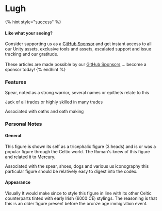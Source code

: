# Lugh

{% hint style="success" %}
#### Like what your seeing?

Consider supporting us as a [GitHub Sponsor](../../../../../) and get instant access to all our Unity assets, exclusive tools and assets, escalated support and issue tracking and our gratitude.\
\
These articles are made possible by our [GitHub Sponsors](https://github.com/sponsors/heathen-engineering) ... become a sponsor today!
{% endhint %}

### Features

Spear, noted as a strong warrior, several names or epithets relate to this

Jack of all trades or highly skilled in many trades

Associated with oaths and oath making

### Personal Notes

#### General

This figure is shown its self as a tricephalic figure (3 heads) and is or was a popular figure through the Celtic world. The Roman's knew of this figure and related it to Mercury.

Associated with the spear, shoes, dogs and various us iconography this particular figure should be relatively easy to digest into the codex.

#### Appearance

Visually It would make since to style this figure in line with its other Celtic counterparts tinted with early Irish (6000 CE) stylings. The reasoning is that this is an older figure present before the bronze age immigration event.

